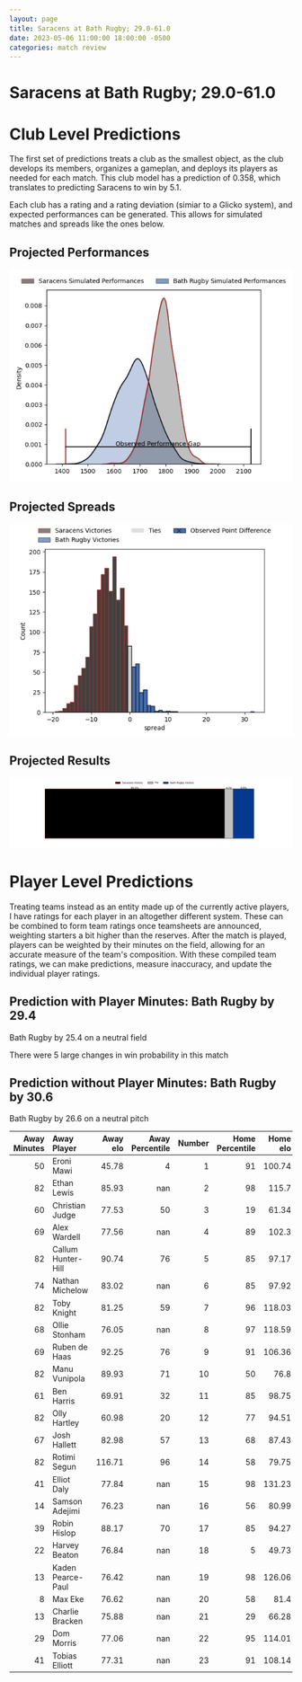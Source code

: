 ```yaml
---  
layout: page  
title: Saracens at Bath Rugby; 29.0-61.0  
date: 2023-05-06 11:00:00 18:00:00 -0500  
categories: match review  
---
```

# Saracens at Bath Rugby; 29.0-61.0

# Club Level Predictions


The first set of predictions treats a club as the smallest object, as the club develops its members, organizes a gameplan, and deploys its players as needed for each match. This club model has a prediction of 0.358, which translates to predicting Saracens to win by 5.1.

Each club has a rating and a rating deviation (simiar to a Glicko system), and expected performances can be generated. This allows for simulated matches and spreads like the ones below.
## Projected Performances


![Projected Performances](plots/performances_2023-05-06-BathRugby-Saracens.png)
## Projected Spreads


![Projected Spreads](plots/spreads_2023-05-06-BathRugby-Saracens.png)
## Projected Results


![Projected Results](plots/resultbar_2023-05-06-BathRugby-Saracens.png)
# Player Level Predictions


Treating teams instead as an entity made up of the currently active players, I have ratings for each player in an altogether different system. These can be combined to form team ratings once teamsheets are announced, weighting starters a bit higher than the reserves. After the match is played, players can be weighted by their minutes on the field, allowing for an accurate measure of the team's composition. With these compiled team ratings, we can make predictions, measure inaccuracy, and update the individual player ratings.
## Prediction with Player Minutes: Bath Rugby by 29.4


Bath Rugby by 25.4 on a neutral field

There were 5 large changes in win probability in this match
## Prediction without Player Minutes: Bath Rugby by 30.6


Bath Rugby by 26.6 on a neutral pitch



|   Away Minutes | Away Player        |   Away elo |   Away Percentile |   Number |   Home Percentile |   Home elo | Home Player         |   Home Minutes |
|---------------:|:-------------------|-----------:|------------------:|---------:|------------------:|-----------:|:--------------------|---------------:|
|             50 | Eroni Mawi         |      45.78 |                 4 |        1 |                91 |     100.74 | Beno Obano          |             63 |
|             82 | Ethan Lewis        |      85.93 |               nan |        2 |                98 |     115.7  | Tom Dunn            |             63 |
|             60 | Christian Judge    |      77.53 |                50 |        3 |                19 |      61.34 | Will Stuart         |             63 |
|             69 | Alex Wardell       |      77.56 |               nan |        4 |                89 |     102.3  | Josh McNally        |             63 |
|             82 | Callum Hunter-Hill |      90.74 |                76 |        5 |                85 |      97.17 | GJ van Velze        |             82 |
|             74 | Nathan Michelow    |      83.02 |               nan |        6 |                85 |      97.92 | Ted Hill            |             82 |
|             82 | Toby Knight        |      81.25 |                59 |        7 |                96 |     118.03 | Chris Cloete        |             82 |
|             68 | Ollie Stonham      |      76.05 |               nan |        8 |                97 |     118.59 | Miles Reid          |             68 |
|             69 | Ruben de Haas      |      92.25 |                76 |        9 |                91 |     106.36 | Ben Spencer         |             76 |
|             82 | Manu Vunipola      |      89.93 |                71 |       10 |                50 |      76.8  | Orlando Bailey      |             74 |
|             61 | Ben Harris         |      69.91 |                32 |       11 |                85 |      98.75 | Ruaridh McConnochie |             59 |
|             82 | Olly Hartley       |      60.98 |                20 |       12 |                77 |      94.51 | Max Ojomoh          |             82 |
|             67 | Josh Hallett       |      82.98 |                57 |       13 |                68 |      87.43 | Ollie Lawrence      |             82 |
|             82 | Rotimi Segun       |     116.71 |                96 |       14 |                58 |      79.75 | Joe Cokanasiga      |             82 |
|             41 | Elliot Daly        |      77.84 |               nan |       15 |                98 |     131.23 | Matt Gallagher      |             82 |
|             14 | Samson Adejimi     |      76.23 |               nan |       16 |                56 |      80.99 | Niall Annett        |             19 |
|             39 | Robin Hislop       |      88.17 |                70 |       17 |                85 |      94.27 | Juan Schoeman       |             19 |
|             22 | Harvey Beaton      |      76.84 |               nan |       18 |                 5 |      49.73 | D'Arcy Rae          |             19 |
|             13 | Kaden Pearce-Paul  |      76.42 |               nan |       19 |                98 |     126.06 | Dave Attwood        |             19 |
|              8 | Max Eke            |      76.62 |               nan |       20 |                58 |      81.4  | Josh Bayliss        |             14 |
|             13 | Charlie Bracken    |      75.88 |               nan |       21 |                29 |      66.28 | Max Green           |              6 |
|             29 | Dom Morris         |      77.06 |               nan |       22 |                95 |     114.01 | Piers Francis       |              8 |
|             41 | Tobias Elliott     |      77.31 |               nan |       23 |                91 |     108.14 | Jonathan Joseph     |             23 |

